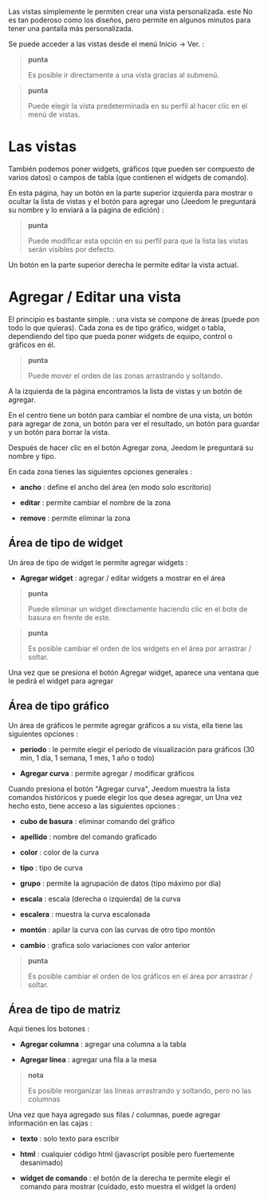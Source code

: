 Las vistas simplemente le permiten crear una vista personalizada. este
No es tan poderoso como los diseños, pero permite en algunos
minutos para tener una pantalla más personalizada.

Se puede acceder a las vistas desde el menú Inicio → Ver. :

> **punta**
>
> Es posible ir directamente a una vista gracias al submenú.

> **punta**
>
> Puede elegir la vista predeterminada en su perfil al hacer clic
> en el menú de vistas.

Las vistas 
========

También podemos poner widgets, gráficos (que pueden ser
compuesto de varios datos) o campos de tabla (que contienen el
widgets de comando).

En esta página, hay un botón en la parte superior izquierda para mostrar o
ocultar la lista de vistas y el botón para agregar uno
(Jeedom le preguntará su nombre y lo enviará a la página de edición) :

> **punta**
>
> Puede modificar esta opción en su perfil para que la lista
> las vistas serán visibles por defecto.

Un botón en la parte superior derecha le permite editar la vista actual.

Agregar / Editar una vista 
=======================

El principio es bastante simple. : una vista se compone de áreas (puede
pon todo lo que quieras). Cada zona es de tipo gráfico, widget
o tabla, dependiendo del tipo que pueda poner widgets
de equipo, control o gráficos en él.

> **punta**
>
> Puede mover el orden de las zonas arrastrando y soltando.

A la izquierda de la página encontramos la lista de vistas y un
botón de agregar.

En el centro tiene un botón para cambiar el nombre de una vista, un botón para agregar
de zona, un botón para ver el resultado, un botón para guardar y
un botón para borrar la vista.

Después de hacer clic en el botón Agregar zona, Jeedom le preguntará
su nombre y tipo.

En cada zona tienes las siguientes opciones generales :

-   **ancho** : define el ancho del área (en modo
    solo escritorio)

-   **editar** : permite cambiar el nombre de la zona

-   **remove** : permite eliminar la zona

Área de tipo de widget 
-------------------

Un área de tipo de widget le permite agregar widgets :

-   **Agregar widget** : agregar / editar widgets a
    mostrar en el área

> **punta**
>
> Puede eliminar un widget directamente haciendo clic en el
> bote de basura en frente de este.

> **punta**
>
> Es posible cambiar el orden de los widgets en el área por
> arrastrar / soltar.

Una vez que se presiona el botón Agregar widget, aparece una ventana
que le pedirá el widget para agregar

Área de tipo gráfico 
----------------------

Un área de gráficos le permite agregar gráficos a su vista,
ella tiene las siguientes opciones :

-   **período** : le permite elegir el período de visualización para
    gráficos (30 min, 1 día, 1 semana, 1 mes, 1 año o todo)

-   **Agregar curva** : permite agregar / modificar gráficos

Cuando presiona el botón &quot;Agregar curva&quot;, Jeedom muestra la lista
comandos históricos y puede elegir los que desea agregar, un
Una vez hecho esto, tiene acceso a las siguientes opciones :

-   **cubo de basura** : eliminar comando del gráfico

-   **apellido** : nombre del comando graficado

-   **color** : color de la curva

-   **tipo** : tipo de curva

-   **grupo** : permite la agrupación de datos (tipo máximo
    por día)

-   **escala** : escala (derecha o izquierda) de la curva

-   **escalera** : muestra la curva escalonada

-   **montón** : apilar la curva con las curvas de otro tipo
    montón

-   **cambio** : grafica solo variaciones con valor
    anterior

> **punta**
>
> Es posible cambiar el orden de los gráficos en el área por
> arrastrar / soltar.

Área de tipo de matriz 
--------------------

Aqui tienes los botones :

-   **Agregar columna** : agregar una columna a la tabla

-   **Agregar línea** : agregar una fila a la mesa

> **nota**
>
> Es posible reorganizar las líneas arrastrando y soltando, pero no
> las columnas

Una vez que haya agregado sus filas / columnas, puede agregar
información en las cajas :

-   **texto** : solo texto para escribir

-   **html** : cualquier código html (javascript posible pero
    fuertemente desanimado)

-   **widget de comando** : el botón de la derecha te permite elegir
    el comando para mostrar (cuidado, esto muestra el widget
    la orden)


